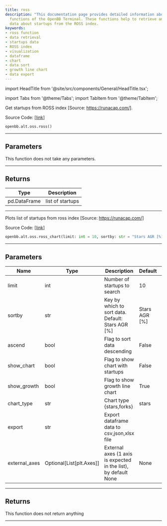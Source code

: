 ```yaml
---
title: ross
description: "This documentation page provides detailed information about the 'ross'"
  functions of the OpenBB Terminal. These functions help to retrieve and visualize
  data about startups from the ROSS index.
keywords:
- ross function
- data retrieval
- startups data
- ROSS index
- visualization
- dataframe
- chart
- data sort
- growth line chart
- data export
---
```


import HeadTitle from '@site/src/components/General/HeadTitle.tsx';

<HeadTitle title="alt.oss.ross - Reference | OpenBB SDK Docs" />

import Tabs from '@theme/Tabs';
import TabItem from '@theme/TabItem';

<Tabs>
<TabItem value="model" label="Model" default>

Get startups from ROSS index [Source: https://runacap.com/].

Source Code: [[link](https://github.com/OpenBB-finance/OpenBBTerminal/tree/main/openbb_terminal/alternative/oss/runa_model.py#L104)]

```python
openbb.alt.oss.ross()
```

---

## Parameters

This function does not take any parameters.

---

## Returns

| Type | Description |
| ---- | ----------- |
| pd.DataFrame | list of startups |
---

</TabItem>
<TabItem value="view" label="Chart">

Plots list of startups from ross index [Source: https://runacap.com/]

Source Code: [[link](https://github.com/OpenBB-finance/OpenBBTerminal/tree/main/openbb_terminal/alternative/oss/runa_view.py#L25)]

```python
openbb.alt.oss.ross_chart(limit: int = 10, sortby: str = "Stars AGR [%]", ascend: bool = False, show_chart: bool = False, show_growth: bool = True, chart_type: str = "stars", export: str = "", external_axes: Optional[List[matplotlib.axes._axes.Axes]] = None)
```

---

## Parameters

| Name | Type | Description | Default | Optional |
| ---- | ---- | ----------- | ------- | -------- |
| limit | int | Number of startups to search | 10 | True |
| sortby | str | Key by which to sort data. Default: Stars AGR [%] | Stars AGR [%] | True |
| ascend | bool | Flag to sort data descending | False | True |
| show_chart | bool | Flag to show chart with startups | False | True |
| show_growth | bool | Flag to show growth line chart | True | True |
| chart_type | str | Chart type {stars,forks} | stars | True |
| export | str | Export dataframe data to csv,json,xlsx file |  | True |
| external_axes | Optional[List[plt.Axes]] | External axes (1 axis is expected in the list), by default None | None | True |


---

## Returns

This function does not return anything

---

</TabItem>
</Tabs>
